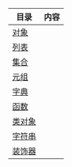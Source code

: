 目录|内容
---|---
[对象](./对象.md)|
[列表](./列表.md)|
[集合](./集合.md)|
 [元组](./元组.md)|
[字典](./字典.md)|
[函数](./函数.md)|
[类对象](./类对象.md)|
[字符串](./字符串.md)|
[装饰器](./装饰器.md)|
